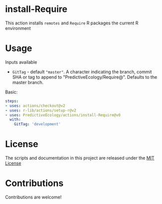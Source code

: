 # install-Require

This action installs `remotes` and `Require` R packages the current R environment

# Usage

Inputs available

- `GitTag` - default `"master"`. A character indicating the branch, commit SHA or tag to append to "PredictiveEcology/Require@".
  Defaults to the master branch.

Basic:
```yaml
steps:
- uses: actions/checkout@v2
- uses: r-lib/actions/setup-r@v2
- uses: PredictiveEcology/actions/install-Require@v0
  with:
    GitTag: 'development'
```

# License

The scripts and documentation in this project are released under the [MIT License](LICENSE)

# Contributions

Contributions are welcome!
